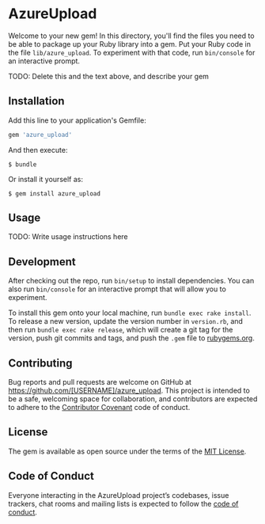 # AzureUpload

Welcome to your new gem! In this directory, you'll find the files you need to be able to package up your Ruby library into a gem. Put your Ruby code in the file `lib/azure_upload`. To experiment with that code, run `bin/console` for an interactive prompt.

TODO: Delete this and the text above, and describe your gem

## Installation

Add this line to your application's Gemfile:

```ruby
gem 'azure_upload'
```

And then execute:

    $ bundle

Or install it yourself as:

    $ gem install azure_upload

## Usage

TODO: Write usage instructions here

## Development

After checking out the repo, run `bin/setup` to install dependencies. You can also run `bin/console` for an interactive prompt that will allow you to experiment.

To install this gem onto your local machine, run `bundle exec rake install`. To release a new version, update the version number in `version.rb`, and then run `bundle exec rake release`, which will create a git tag for the version, push git commits and tags, and push the `.gem` file to [rubygems.org](https://rubygems.org).

## Contributing

Bug reports and pull requests are welcome on GitHub at https://github.com/[USERNAME]/azure_upload. This project is intended to be a safe, welcoming space for collaboration, and contributors are expected to adhere to the [Contributor Covenant](http://contributor-covenant.org) code of conduct.

## License

The gem is available as open source under the terms of the [MIT License](http://opensource.org/licenses/MIT).

## Code of Conduct

Everyone interacting in the AzureUpload project’s codebases, issue trackers, chat rooms and mailing lists is expected to follow the [code of conduct](https://github.com/[USERNAME]/azure_upload/blob/master/CODE_OF_CONDUCT.md).
